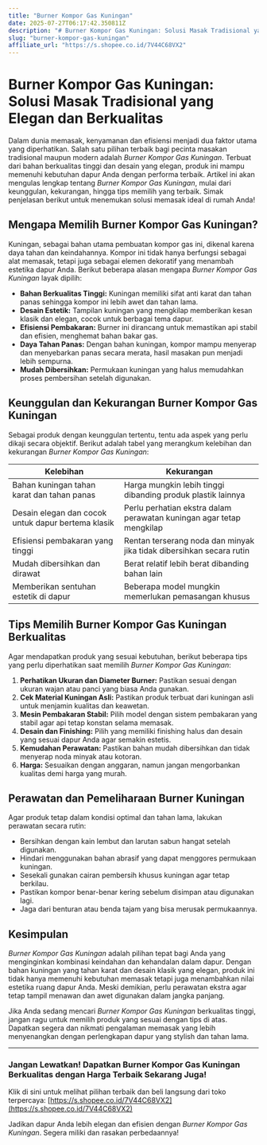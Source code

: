 ```yaml
---
title: "Burner Kompor Gas Kuningan"
date: 2025-07-27T06:17:42.350811Z
description: "# Burner Kompor Gas Kuningan: Solusi Masak Tradisional yang Elegan dan Berkualitas..."
slug: "burner-kompor-gas-kuningan"
affiliate_url: "https://s.shopee.co.id/7V44C68VX2"
---
```

# Burner Kompor Gas Kuningan: Solusi Masak Tradisional yang Elegan dan Berkualitas

Dalam dunia memasak, kenyamanan dan efisiensi menjadi dua faktor utama yang diperhatikan. Salah satu pilihan terbaik bagi pecinta masakan tradisional maupun modern adalah *Burner Kompor Gas Kuningan*. Terbuat dari bahan berkualitas tinggi dan desain yang elegan, produk ini mampu memenuhi kebutuhan dapur Anda dengan performa terbaik. Artikel ini akan mengulas lengkap tentang *Burner Kompor Gas Kuningan*, mulai dari keunggulan, kekurangan, hingga tips memilih yang terbaik. Simak penjelasan berikut untuk menemukan solusi memasak ideal di rumah Anda!

## Mengapa Memilih Burner Kompor Gas Kuningan?

Kuningan, sebagai bahan utama pembuatan kompor gas ini, dikenal karena daya tahan dan keindahannya. Kompor ini tidak hanya berfungsi sebagai alat memasak, tetapi juga sebagai elemen dekoratif yang menambah estetika dapur Anda. Berikut beberapa alasan mengapa *Burner Kompor Gas Kuningan* layak dipilih:

- **Bahan Berkualitas Tinggi:** Kuningan memiliki sifat anti karat dan tahan panas sehingga kompor ini lebih awet dan tahan lama.
- **Desain Estetik:** Tampilan kuningan yang mengkilap memberikan kesan klasik dan elegan, cocok untuk berbagai tema dapur.
- **Efisiensi Pembakaran:** Burner ini dirancang untuk memastikan api stabil dan efisien, menghemat bahan bakar gas.
- **Daya Tahan Panas:** Dengan bahan kuningan, kompor mampu menyerap dan menyebarkan panas secara merata, hasil masakan pun menjadi lebih sempurna.
- **Mudah Dibersihkan:** Permukaan kuningan yang halus memudahkan proses pembersihan setelah digunakan.

## Keunggulan dan Kekurangan Burner Kompor Gas Kuningan

Sebagai produk dengan keunggulan tertentu, tentu ada aspek yang perlu dikaji secara objektif. Berikut adalah tabel yang merangkum kelebihan dan kekurangan *Burner Kompor Gas Kuningan*:

| Kelebihan                                              | Kekurangan                                              |
|---------------------------------------------------------|---------------------------------------------------------|
| Bahan kuningan tahan karat dan tahan panas             | Harga mungkin lebih tinggi dibanding produk plastik lainnya |
| Desain elegan dan cocok untuk dapur bertema klasik  | Perlu perhatian ekstra dalam perawatan kuningan agar tetap mengkilap |
| Efisiensi pembakaran yang tinggi                        | Rentan terserang noda dan minyak jika tidak dibersihkan secara rutin |
| Mudah dibersihkan dan dirawat                          | Berat relatif lebih berat dibanding bahan lain            |
| Memberikan sentuhan estetik di dapur                    | Beberapa model mungkin memerlukan pemasangan khusus      |

## Tips Memilih Burner Kompor Gas Kuningan Berkualitas

Agar mendapatkan produk yang sesuai kebutuhan, berikut beberapa tips yang perlu diperhatikan saat memilih *Burner Kompor Gas Kuningan*:

1. **Perhatikan Ukuran dan Diameter Burner:** Pastikan sesuai dengan ukuran wajan atau panci yang biasa Anda gunakan.
2. **Cek Material Kuningan Asli:** Pastikan produk terbuat dari kuningan asli untuk menjamin kualitas dan keawetan.
3. **Mesin Pembakaran Stabil:** Pilih model dengan sistem pembakaran yang stabil agar api tetap konstan selama memasak.
4. **Desain dan Finishing:** Pilih yang memiliki finishing halus dan desain yang sesuai dapur Anda agar semakin estetis.
5. **Kemudahan Perawatan:** Pastikan bahan mudah dibersihkan dan tidak menyerap noda minyak atau kotoran.
6. **Harga:** Sesuaikan dengan anggaran, namun jangan mengorbankan kualitas demi harga yang murah.

## Perawatan dan Pemeliharaan Burner Kuningan

Agar produk tetap dalam kondisi optimal dan tahan lama, lakukan perawatan secara rutin:

- Bersihkan dengan kain lembut dan larutan sabun hangat setelah digunakan.
- Hindari menggunakan bahan abrasif yang dapat menggores permukaan kuningan.
- Sesekali gunakan cairan pembersih khusus kuningan agar tetap berkilau.
- Pastikan kompor benar-benar kering sebelum disimpan atau digunakan lagi.
- Jaga dari benturan atau benda tajam yang bisa merusak permukaannya.

## Kesimpulan

*Burner Kompor Gas Kuningan* adalah pilihan tepat bagi Anda yang menginginkan kombinasi keindahan dan kehandalan dalam dapur. Dengan bahan kuningan yang tahan karat dan desain klasik yang elegan, produk ini tidak hanya memenuhi kebutuhan memasak tetapi juga menambahkan nilai estetika ruang dapur Anda. Meski demikian, perlu perawatan ekstra agar tetap tampil menawan dan awet digunakan dalam jangka panjang.

Jika Anda sedang mencari *Burner Kompor Gas Kuningan* berkualitas tinggi, jangan ragu untuk memilih produk yang sesuai dengan tips di atas. Dapatkan segera dan nikmati pengalaman memasak yang lebih menyenangkan dengan perlengkapan dapur yang stylish dan tahan lama.

---

### Jangan Lewatkan! Dapatkan Burner Kompor Gas Kuningan Berkualitas dengan Harga Terbaik Sekarang Juga!

Klik di sini untuk melihat pilihan terbaik dan beli langsung dari toko terpercaya: [https://s.shopee.co.id/7V44C68VX2](https://s.shopee.co.id/7V44C68VX2)

Jadikan dapur Anda lebih elegan dan efisien dengan *Burner Kompor Gas Kuningan*. Segera miliki dan rasakan perbedaannya!